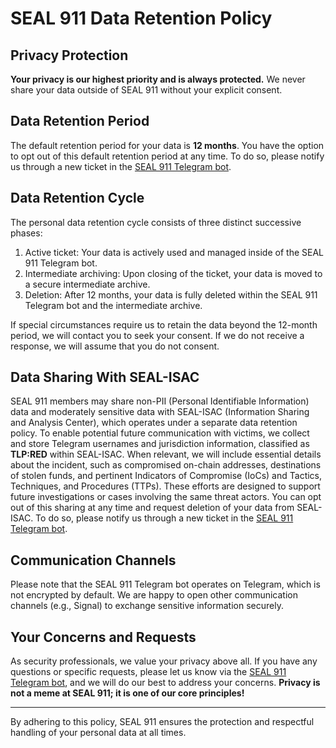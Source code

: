 # SEAL 911 Data Retention Policy

## Privacy Protection

**Your privacy is our highest priority and is always protected.** We never share your data outside of SEAL 911 without your explicit consent.

## Data Retention Period

The default retention period for your data is **12 months**. You have the option to opt out of this default retention period at any time. To do so, please notify us through a new ticket in the [SEAL 911 Telegram bot](https://t.me/seal_911_bot).

## Data Retention Cycle

The personal data retention cycle consists of three distinct successive phases:

1. Active ticket: Your data is actively used and managed inside of the SEAL 911 Telegram bot.
2. Intermediate archiving: Upon closing of the ticket, your data is moved to a secure intermediate archive.
3. Deletion: After 12 months, your data is fully deleted within the SEAL 911 Telegram bot and the intermediate archive.

If special circumstances require us to retain the data beyond the 12-month period, we will contact you to seek your consent. If we do not receive a response, we will assume that you do not consent.

## Data Sharing With SEAL-ISAC

SEAL 911 members may share non-PII (Personal Identifiable Information) data and moderately sensitive data with SEAL-ISAC (Information Sharing and Analysis Center), which operates under a separate data retention policy. To enable potential future communication with victims, we collect and store Telegram usernames and jurisdiction information, classified as **TLP:RED** within SEAL-ISAC. When relevant, we will include essential details about the incident, such as compromised on-chain addresses, destinations of stolen funds, and pertinent Indicators of Compromise (IoCs) and Tactics, Techniques, and Procedures (TTPs). These efforts are designed to support future investigations or cases involving the same threat actors. You can opt out of this sharing at any time and request deletion of your data from SEAL-ISAC. To do so, please notify us through a new ticket in the [SEAL 911 Telegram bot](https://t.me/seal_911_bot).

## Communication Channels

Please note that the SEAL 911 Telegram bot operates on Telegram, which is not encrypted by default. We are happy to open other communication channels (e.g., Signal) to exchange sensitive information securely.

## Your Concerns and Requests

As security professionals, we value your privacy above all. If you have any questions or specific requests, please let us know via the [SEAL 911 Telegram bot](https://t.me/seal_911_bot), and we will do our best to address your concerns. **Privacy is not a meme at SEAL 911; it is one of our core principles!**

---

By adhering to this policy, SEAL 911 ensures the protection and respectful handling of your personal data at all times.
